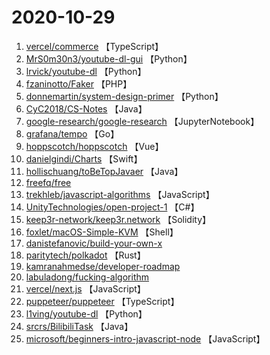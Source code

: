# 2020-10-29

1. [vercel/commerce](https://github.com/vercel/commerce) 【TypeScript】
2. [MrS0m30n3/youtube-dl-gui](https://github.com/MrS0m30n3/youtube-dl-gui) 【Python】
3. [lrvick/youtube-dl](https://github.com/lrvick/youtube-dl) 【Python】
4. [fzaninotto/Faker](https://github.com/fzaninotto/Faker) 【PHP】
5. [donnemartin/system-design-primer](https://github.com/donnemartin/system-design-primer) 【Python】
6. [CyC2018/CS-Notes](https://github.com/CyC2018/CS-Notes) 【Java】
7. [google-research/google-research](https://github.com/google-research/google-research) 【JupyterNotebook】
8. [grafana/tempo](https://github.com/grafana/tempo) 【Go】
9. [hoppscotch/hoppscotch](https://github.com/hoppscotch/hoppscotch) 【Vue】
10. [danielgindi/Charts](https://github.com/danielgindi/Charts) 【Swift】
11. [hollischuang/toBeTopJavaer](https://github.com/hollischuang/toBeTopJavaer) 【Java】
12. [freefq/free](https://github.com/freefq/free) 
13. [trekhleb/javascript-algorithms](https://github.com/trekhleb/javascript-algorithms) 【JavaScript】
14. [UnityTechnologies/open-project-1](https://github.com/UnityTechnologies/open-project-1) 【C#】
15. [keep3r-network/keep3r.network](https://github.com/keep3r-network/keep3r.network) 【Solidity】
16. [foxlet/macOS-Simple-KVM](https://github.com/foxlet/macOS-Simple-KVM) 【Shell】
17. [danistefanovic/build-your-own-x](https://github.com/danistefanovic/build-your-own-x) 
18. [paritytech/polkadot](https://github.com/paritytech/polkadot) 【Rust】
19. [kamranahmedse/developer-roadmap](https://github.com/kamranahmedse/developer-roadmap) 
20. [labuladong/fucking-algorithm](https://github.com/labuladong/fucking-algorithm) 
21. [vercel/next.js](https://github.com/vercel/next.js) 【JavaScript】
22. [puppeteer/puppeteer](https://github.com/puppeteer/puppeteer) 【TypeScript】
23. [l1ving/youtube-dl](https://github.com/l1ving/youtube-dl) 【Python】
24. [srcrs/BilibiliTask](https://github.com/srcrs/BilibiliTask) 【Java】
25. [microsoft/beginners-intro-javascript-node](https://github.com/microsoft/beginners-intro-javascript-node) 【JavaScript】
